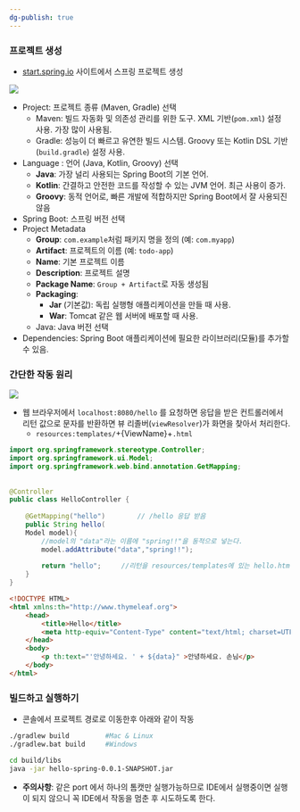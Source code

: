```yaml
---
dg-publish: true
---
```


### 프로젝트 생성
- [start.spring.io](https://start.spring.io) 사이트에서 스프링 프로젝트 생성

![](https://imgur.com/TihfjiE.png)

- Project: 프로젝트 종류 (Maven, Gradle) 선택
	- Maven: 빌드 자동화 및 의존성 관리를 위한 도구. XML 기반(`pom.xml`) 설정 사용. 가장 많이 사용됨.
	- Gradle: 성능이 더 빠르고 유연한 빌드 시스템. Groovy 또는 Kotlin DSL 기반(`build.gradle`) 설정 사용.
- Language : 언어 (Java, Kotlin, Groovy) 선택
	- **Java**: 가장 널리 사용되는 Spring Boot의 기본 언어.
	- **Kotlin**: 간결하고 안전한 코드를 작성할 수 있는 JVM 언어. 최근 사용이 증가.
	- **Groovy**: 동적 언어로, 빠른 개발에 적합하지만 Spring Boot에서 잘 사용되진 않음
- Spring Boot: 스프링 버전 선택
- Project Metadata
	- **Group**: `com.example`처럼 패키지 명을 정의 (예: `com.myapp`)
	- **Artifact**: 프로젝트의 이름 (예: `todo-app`)
	- **Name**: 기본 프로젝트 이름
	- **Description**: 프로젝트 설명
	- **Package Name**: `Group + Artifact`로 자동 생성됨
	- **Packaging**:
	    - **Jar** (기본값): 독립 실행형 애플리케이션을 만들 때 사용.
	    - **War**: Tomcat 같은 웹 서버에 배포할 때 사용.
	- Java: Java 버전 선택
- Dependencies: Spring Boot 애플리케이션에 필요한 라이브러리(모듈)를 추가할 수 있음.


### 간단한 작동 원리

![](https://imgur.com/hVFnCRD.png)

- 웹 브라우저에서 `localhost:8080/hello` 를 요청하면 응답을 받은 컨트롤러에서 리턴 값으로 문자를 반환하면 뷰 리졸버(`viewResolver`)가 화면을 찾아서 처리한다.
	- `resources:templates/`+{ViewName}+`.html`

```java
import org.springframework.stereotype.Controller;  
import org.springframework.ui.Model;  
import org.springframework.web.bind.annotation.GetMapping;  
  
  
@Controller  
public class HelloController {  
  
    @GetMapping("hello")        // /hello 응답 받음  
    public String hello(  
    Model model){             
		//model의 "data"라는 이름에 "spring!!"을 동적으로 넣는다.  
        model.addAttribute("data","spring!!");  
  
        return "hello";     //리턴을 resources/templates에 있는 hello.html로 이동  
    }  
}
```

```html
<!DOCTYPE HTML>  
<html xmlns:th="http://www.thymeleaf.org">  
	<head>  
	    <title>Hello</title>  
	    <meta http-equiv="Content-Type" content="text/html; charset=UTF-8" />  
	</head>  
	<body>  
		<p th:text="'안녕하세요. ' + ${data}" >안녕하세요. 손님</p>  
	</body>  
</html>
```

### 빌드하고 실행하기

- 콘솔에서 프로젝트 경로로 이동한후 아래와 같이 작동
```bash
./gradlew build         #Mac & Linux
./gradlew.bat build     #Windows

cd build/libs
java -jar hello-spring-0.0.1-SNAPSHOT.jar
```

- **주의사항**: 같은 port 에서 하나의 톰캣만 실행가능하므로 IDE에서 실행중이면 실행이 되지 않으니 꼭 IDE에서 작동을 멈춘 후 시도하도록 한다.
